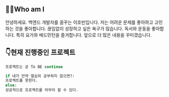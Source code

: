 ## 🤷‍♂️Who am I 

안녕하세요. 백엔드 개발자를 꿈꾸는 이호빈입니다. 저는 어려운 문제를 좋아하고 고민하는 것을 좋아합니다. 끊임없이 성장하고 싶은 욕구가 많습니다. 독서와 운동을 좋아합니다. 특히 요가와 배드민턴을 즐겨합니다. 앞으로 더 많은 내용을 꾸미겠습니다.







## 👇현재 진행중인 프로젝트 

 

```py
프로젝트는 곧 To BE continue

if 내가 만약 열심히 공부하지 않으면?:
프로젝트를 못한다.
else:
성공적으로 프로젝트를 마무리 할 수 있다.
```



